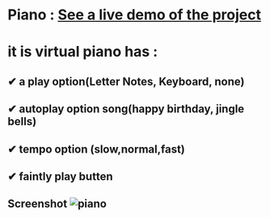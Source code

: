 # Piano : [See a live demo of the project](https://ahmed-roshdy-1.github.io/Piano/Index.html)

# it is virtual piano has : 
##  ✔ a play option(Letter Notes, Keyboard, none)
##  ✔ autoplay option song(happy birthday, jingle bells)
##  ✔ tempo option (slow,normal,fast)
##  ✔ faintly play butten

## Screenshot ![piano](https://user-images.githubusercontent.com/65695097/125708569-412c923b-d47c-4f76-87b4-fee9832d909c.png)

